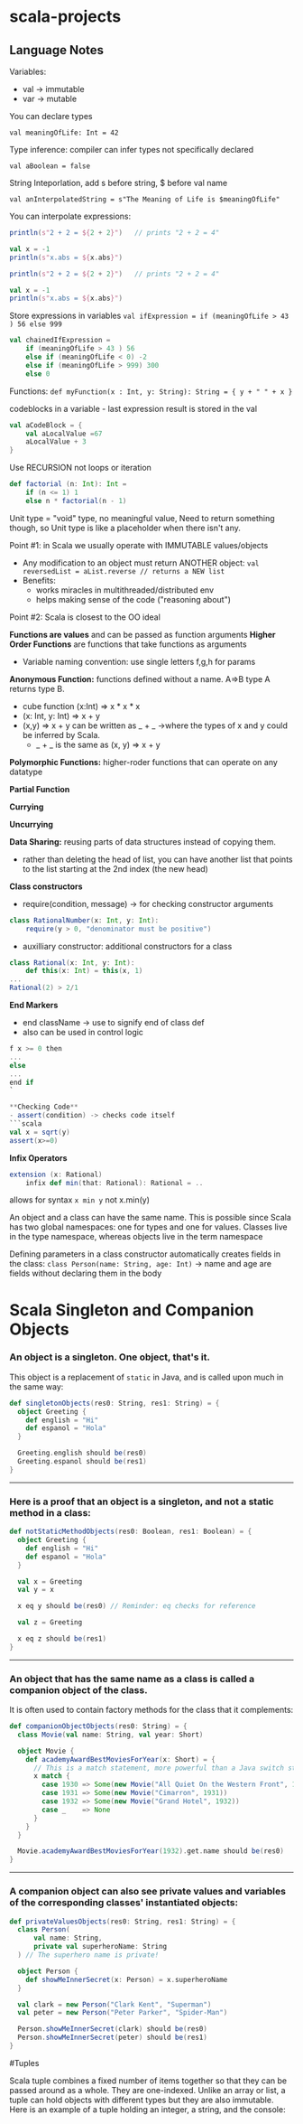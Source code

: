 # scala-projects

## Language Notes

Variables:

- val -> immutable 
- var -> mutable


You can declare types

`
val meaningOfLife: Int = 42
`

Type inference: compiler can infer types not specifically declared

`
val aBoolean = false
`

String Inteporlation, add s before string, $ before val name

`
val anInterpolatedString = s"The Meaning of Life is $meaningOfLife"
`

You can interpolate expressions:

```scala
println(s"2 + 2 = ${2 + 2}")   // prints "2 + 2 = 4"

val x = -1
println(s"x.abs = ${x.abs}")

println(s"2 + 2 = ${2 + 2}")   // prints "2 + 2 = 4"

val x = -1
println(s"x.abs = ${x.abs}")
```

Store expressions in variables
`
val ifExpression = if (meaningOfLife > 43 ) 56 else 999
`

```scala
val chainedIfExpression = 
    if (meaningOfLife > 43 ) 56
    else if (meaningOfLife < 0) -2
    else if (meaningOfLife > 999) 300
    else 0
```

Functions:
`
def myFunction(x : Int, y: String): String = {
    y + " " + x
}
`

codeblocks in a variable - last expression result is stored in the val 

```scala
val aCodeBlock = {
    val aLocalValue =67
    aLocalValue + 3
} 
```

Use RECURSION not loops or iteration

```scala
def factorial (n: Int): Int = 
    if (n <= 1) 1
    else n * factorial(n - 1)
```

Unit type = "void" type, no meaningful value, Need to return something though, so Unit type is like a placeholder when there isn't any.

Point #1: in Scala we usually operate with IMMUTABLE values/objects
- Any modification to an object must return ANOTHER object: `val reversedList = aList.reverse // returns a NEW list`
- Benefits:
  * works miracles in multithreaded/distributed env
  * helps making sense of the code ("reasoning about")
   

Point #2: Scala is closest to the OO ideal

**Functions are values** and can be passed as function arguments 
**Higher Order Functions** are functions that take functions as arguments
- Variable naming convention: use single letters f,g,h for params

**Anonymous Function:** functions defined without a name. A=>B type A returns type B. 
- cube function (x:Int) => x * x * x
- (x: Int, y: Int) => x + y
- (x,y) => x + y can be written as _ + _   ->where the types of x and y could be inferred by Scala.
    * _ + _  is the same as (x, y) => x + y   

**Polymorphic Functions:** higher-roder functions that can operate on any datatype

**Partial Function**

**Currying**

**Uncurrying**

**Data Sharing:** reusing parts of data structures instead of copying them. 
- rather than deleting the head of list, you can have another list that points to the list starting at the 2nd index (the new head)
    
**Class constructors**
- require(condition, message) -> for checking constructor arguments 

```scala
class RationalNumber(x: Int, y: Int):
    require(y > 0, "denominator must be positive")                 
```

- auxilliary constructor: additional constructors for a class
```scala
class Rational(x: Int, y: Int):
    def this(x: Int) = this(x, 1)
...
Rational(2) > 2/1
```

**End Markers**

- end className -> use to signify end of class def
- also can be used in control logic

```scala
f x >= 0 then
...
else
...
end if
`

**Checking Code**
- assert(condition) -> checks code itself
```scala
val x = sqrt(y)
assert(x>=0)  
```


**Infix Operators**
```scala
extension (x: Rational)
    infix def min(that: Rational): Rational = ..
```
allows for syntax `x min y` not x.min(y)


An object and a class can have the same name. This is possible since
Scala has two global namespaces: one for types and one for values.
Classes live in the type namespace, whereas objects live in the term
namespace

Defining parameters in a class constructor automatically creates fields in the class: `class Person(name: String, age: Int)` -> name and age are fields without declaring them in the body

# Scala Singleton and Companion Objects

### An object is a singleton. One object, that's it.  
This object is a replacement of `static` in Java, and is called upon much in the same way:

```scala
def singletonObjects(res0: String, res1: String) = {
  object Greeting {
    def english = "Hi"
    def espanol = "Hola"
  }

  Greeting.english should be(res0)
  Greeting.espanol should be(res1)
}
```

---

### Here is a proof that an object is a singleton, and not a static method in a class:

```scala
def notStaticMethodObjects(res0: Boolean, res1: Boolean) = {
  object Greeting {
    def english = "Hi"
    def espanol = "Hola"
  }

  val x = Greeting
  val y = x

  x eq y should be(res0) // Reminder: eq checks for reference

  val z = Greeting

  x eq z should be(res1)
}
```

---

### An object that has the same name as a class is called a companion object of the class.  
It is often used to contain factory methods for the class that it complements:

```scala
def companionObjectObjects(res0: String) = {
  class Movie(val name: String, val year: Short)

  object Movie {
    def academyAwardBestMoviesForYear(x: Short) = {
      // This is a match statement, more powerful than a Java switch statement!
      x match {
        case 1930 => Some(new Movie("All Quiet On the Western Front", 1930))
        case 1931 => Some(new Movie("Cimarron", 1931))
        case 1932 => Some(new Movie("Grand Hotel", 1932))
        case _    => None
      }
    }
  }

  Movie.academyAwardBestMoviesForYear(1932).get.name should be(res0)
}
```

---

### A companion object can also see private values and variables of the corresponding classes' instantiated objects:

```scala
def privateValuesObjects(res0: String, res1: String) = {
  class Person(
      val name: String,
      private val superheroName: String
  ) // The superhero name is private!

  object Person {
    def showMeInnerSecret(x: Person) = x.superheroName
  }

  val clark = new Person("Clark Kent", "Superman")
  val peter = new Person("Peter Parker", "Spider-Man")

  Person.showMeInnerSecret(clark) should be(res0)
  Person.showMeInnerSecret(peter) should be(res1)
}
```


#Tuples

Scala tuple combines a fixed number of items together so that they can be passed around as a whole. They are one-indexed. Unlike an array or list, a tuple can hold objects with different types but they are also immutable. 
Here is an example of a tuple holding an integer, a string, and the console:
